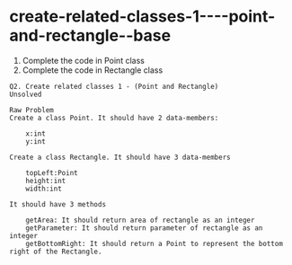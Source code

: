 # create-related-classes-1----point-and-rectangle--base
1. Complete the code in Point class
2. Complete the code in Rectangle class
```agsl
Q2. Create related classes 1 - (Point and Rectangle)
Unsolved

Raw Problem
Create a class Point. It should have 2 data-members:

    x:int
    y:int

Create a class Rectangle. It should have 3 data-members

    topLeft:Point
    height:int
    width:int

It should have 3 methods

    getArea: It should return area of rectangle as an integer
    getParameter: It should return parameter of rectangle as an integer
    getBottomRight: It should return a Point to represent the bottom right of the Rectangle.



```
